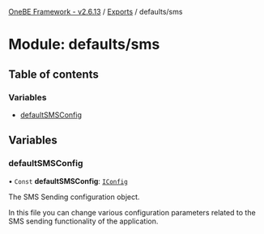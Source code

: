 [OneBE Framework - v2.6.13](../README.md) / [Exports](../modules.md) / defaults/sms

# Module: defaults/sms

## Table of contents

### Variables

- [defaultSMSConfig](defaults_sms.md#defaultsmsconfig)

## Variables

### defaultSMSConfig

• `Const` **defaultSMSConfig**: [`IConfig`](../interfaces/System_IConfig.IConfig.md)

The SMS Sending configuration object.

In this file you can change various configuration parameters related to the
SMS sending functionality of the application.

